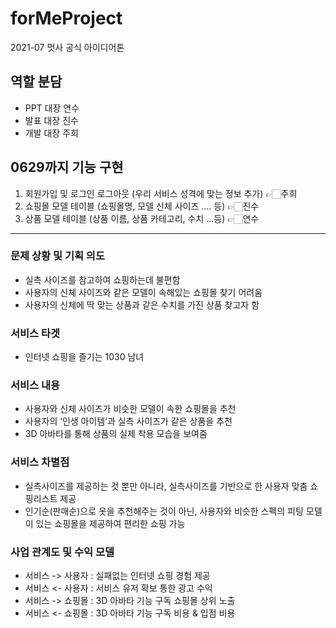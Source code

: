 # forMeProject
2021-07 멋사 공식 아이디어톤 

## 역할 분담
- PPT 대장 연수
- 발표 대장 진수
- 개발 대장 주희

## 0629까지 기능 구현

1. 회원가입 및 로그인 로그아웃 (우리 서비스 성격에 맞는 정보 추가) 👉🏻주희
2. 쇼핑몰 모델 테이블 (쇼핑몰명, 모델 신체 사이즈 …. 등) 👉🏻진수
3. 상품 모델 테이블 (상품 이름, 상품 카테고리, 수치 …등) 👉🏻연수

---

### 문제 상황 및 기획 의도
-	실측 사이즈를 참고하여 쇼핑하는데 불편함
-	사용자의 신체 사이즈와 같은 모델이 속해있는 쇼핑몰 찾기 어려움
-	사용자의 신체에 딱 맞는 상품과 같은 수치를 가진 상품 찾고자 함

### 서비스 타겟
- 인터넷 쇼핑을 즐기는 1030 남녀

### 서비스 내용
-	사용자와 신체 사이즈가 비슷한 모델이 속한 쇼핑몰을 추천
-	사용자의 ‘인생 아이템’과 실측 사이즈가 같은 상품을 추천
-	3D 아바타를 통해 상품의 실제 착용 모습을 보여줌

### 서비스 차별점
- 실측사이즈를 제공하는 것 뿐만 아니라, 실측사이즈를 기반으로 한 사용자 맞춤 쇼핑리스트 제공
- 인기순(판매순)으로 옷을 추천해주는 것이 아닌, 사용자와 비슷한 스펙의 피팅 모델이 있는 쇼핑몰을 제공하여 편리한 쇼핑 가능

### 사업 관계도 및 수익 모델

- 서비스 -> 사용자 : 실패없는 인터넷 쇼핑 경험 제공
- 서비스 <- 사용자 : 서비스 유저 확보 통한 광고 수익
- 서비스 -> 쇼핑몰 : 3D 아바타 기능 구독 쇼핑몰 상위 노출
- 서비스 <- 쇼핑몰 : 3D 아바타 기능 구독 비용 & 입점 비용
